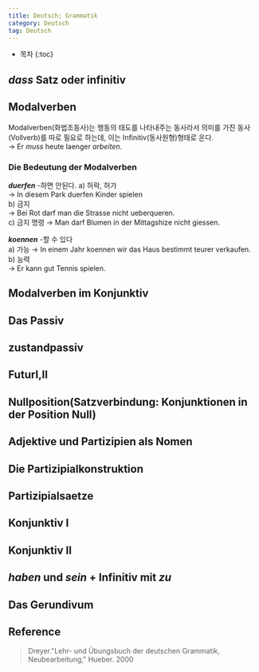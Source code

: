 ```yaml
---
title: Deutsch; Grammatik
category: Deutsch
tag: Deutsch
---
```








* 목차
{:toc}








## *dass* Satz oder infinitiv

## Modalverben
Modalverben(화법조동사)는 행동의 태도를 나타내주는 동사라서 의미를 가진 동사(Vollverb)를 따로 필요로 하는데, 이는 Infinitiv(동사원형)형태로 온다.  
→ Er *muss* heute laenger *arbeiten*.


### Die Bedeutung der Modalverben


***duerfen*** -하면 안된다.
a\) 허락, 허가  
→ In diesem Park duerfen Kinder spielen  
b\) 금지  
→ Bei Rot darf man die Strasse nicht ueberqueren.  
c\) 금지 명령
→ Man darf Blumen in der Mittagshize nicht giessen.

***koennen*** -할 수 있다  
a\) 가능
→ In einem Jahr koennen wir das Haus bestimmt teurer verkaufen.  
b\) 능력  
→ Er kann gut Tennis spielen.


## Modalverben im Konjunktiv
## Das Passiv
## zustandpassiv
## FuturⅠ,Ⅱ
## Nullposition(Satzverbindung: Konjunktionen in der Position Null)
## Adjektive und Partizipien als Nomen
## Die Partizipialkonstruktion
## Partizipialsaetze
## Konjunktiv Ⅰ
## Konjunktiv Ⅱ
## *haben* und *sein* + Infinitiv mit *zu*
## Das Gerundivum


## Reference

> Dreyer."Lehr- und Übungsbuch der deutschen Grammatik, Neubearbeitung," Hueber. 2000
